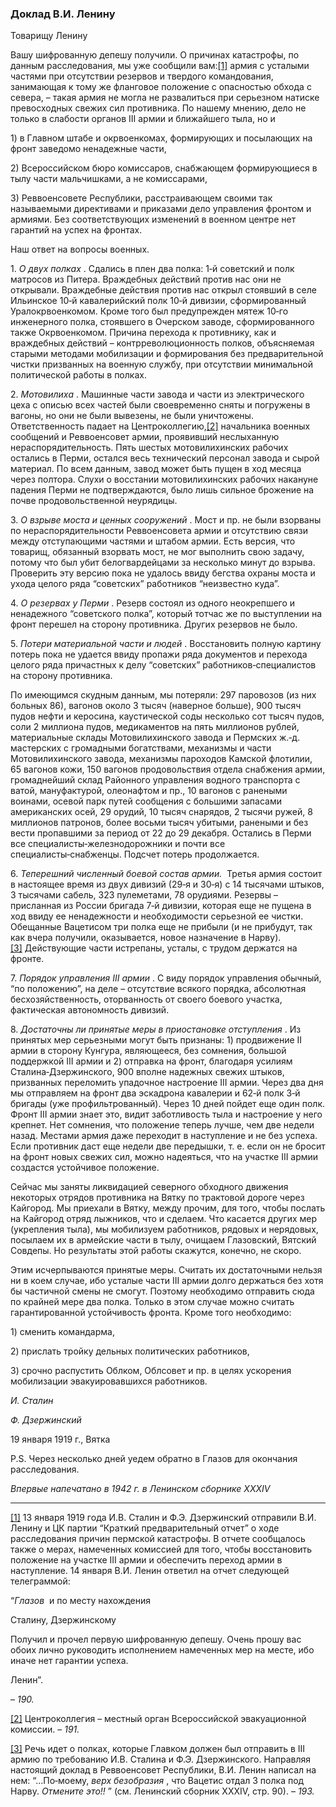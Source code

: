 ### Доклад В.И. Ленину

Товарищу Ленину

Вашу шифрованную депешу получили. О причинах катастрофы, по данным расследования, мы уже сообщили вам:[[1]](#_ftn1) армия с усталыми частями при отсутствии резервов и твердого командования, занимающая к тому же фланговое положение с опасностью обхода с севера, – такая армия не могла не развалиться при серьезном натиске превосходных свежих сил противника. По нашему мнению, дело не только в слабости органов III армии и ближайшего тыла, но и

1) в Главном штабе и окрвоенкомах, формирующих и посылающих на фронт заведомо ненадежные части,

2) Всероссийском бюро комиссаров, снабжающем формирующиеся в тылу части мальчишками, а не комиссарами,

3) Реввоенсовете Республики, расстраивающем своими так называемыми директивами и приказами дело управления фронтом и армиями. Без соответствующих изменений в военном центре нет гарантий на успех на фронтах.

Наш ответ на вопросы военных.

1. _О двух полках_ . Сдались в плен два полка: 1‑й советский и полк матросов из Питера. Враждебных действий против нас они не открывали. Враждебные действия против нас открыл стоявший в селе Ильинское 10‑й кавалерийский полк 10‑й дивизии, сформированный Уралокрвоенкомом. Кроме того был предупрежден мятеж 10‑го инженерного полка, стоявшего в Очерском заводе, сформированного также Окрвоенкомом. Причина перехода к противнику, как и враждебных действий – контрреволюционность полков, объясняемая старыми методами мобилизации и формирования без предварительной чистки призванных на военную службу, при отсутствии минимальной политической работы в полках.

2. _Мотовилиха_ . Машинные части завода и части из электрического цеха с описью всех частей были своевременно сняты и погружены в вагоны, но они не были вывезены, не были уничтожены. Ответственность падает на Центроколлегию,[[2]](#_ftn2) начальника военных сообщений и Реввоенсовет армии, проявивший неслыханную нераспорядительность. Пять шестых мотовилихинских рабочих остались в Перми, остался весь технический персонал завода и сырой материал. По всем данным, завод может быть пущен в ход месяца через полтора. Слухи о восстании мотовилихинских рабочих накануне падения Перми не подтверждаются, было лишь сильное брожение на почве продовольственной неурядицы.

3. _О взрыве моста и ценных сооружений_ . Мост и пр. не были взорваны по нераспорядительности Реввоенсовета армии и отсутствию связи между отступающими частями и штабом армии. Есть версия, что товарищ, обязанный взорвать мост, не мог выполнить свою задачу, потому что был убит белогвардейцами за несколько минут до взрыва. Проверить эту версию пока не удалось ввиду бегства охраны моста и ухода целого ряда “советских” работников “неизвестно куда”.

4. _О резервах у Перми_ . Резерв состоял из одного неокрепшего и ненадежного “советского полка”, который тотчас же по выступлении на фронт перешел на сторону противника. Других резервов не было.

5. _Потери материальной части и людей_ . Восстановить полную картину потерь пока не удается ввиду пропажи ряда документов и перехода целого ряда причастных к делу “советских” работников‑специалистов на сторону противника.

По имеющимся скудным данным, мы потеряли: 297 паровозов (из них больных 86), вагонов около 3 тысяч (наверное больше), 900 тысяч пудов нефти и керосина, каустической соды несколько сот тысяч пудов, соли 2 миллиона пудов, медикаментов на пять миллионов рублей, материальные склады Мотовилихинского завода и Пермских ж.‑д. мастерских с громадными богатствами, механизмы и части Мотовилихинского завода, механизмы пароходов Камской флотилии, 65 вагонов кожи, 150 вагонов продовольствия отдела снабжения армии, громаднейший склад Районного управления водного транспорта с ватой, мануфактурой, олеонафтом и пр., 10 вагонов с ранеными воинами, осевой парк путей сообщения с большими запасами американских осей, 29 орудий, 10 тысяч снарядов, 2 тысячи ружей, 8 миллионов патронов, более восьми тысяч убитыми, ранеными и без вести пропавшими за период от 22 до 29 декабря. Остались в Перми все специалисты‑железнодорожники и почти все специалисты‑снабженцы. Подсчет потерь продолжается.

6. _Теперешний численный боевой состав армии._  Третья армия состоит в настоящее время из двух дивизий (29‑я и 30‑я) с 14 тысячами штыков, 3 тысячами сабель, 323 пулеметами, 78 орудиями. Резервы – присланная из России бригада 7‑й дивизии, которая еще не пущена в ход ввиду ее ненадежности и необходимости серьезной ее чистки. Обещанные Вацетисом три полка еще не прибыли (и не прибудут, так как вчера получили, оказывается, новое назначение в Нарву).[[3]](#_ftn3) Действующие части истрепаны, усталы, с трудом держатся на фронте.

7. _Порядок управления_ _III армии_ . С виду порядок управления обычный, “по положению”, на деле – отсутствие всякого порядка, абсолютная бесхозяйственность, оторванность от своего боевого участка, фактическая автономность дивизий.

8. _Достаточны ли принятые меры в приостановке отступления_ . Из принятых мер серьезными могут быть признаны: 1) продвижение II армии в сторону Кунгура, являющееся, без сомнения, большой поддержкой III армии и 2) отправка на фронт, благодаря усилиям Сталина‑Дзержинского, 900 вполне надежных свежих штыков, призванных переломить упадочное настроение III армии. Через два дня мы отправляем на фронт два эскадрона кавалерии и 62‑й полк 3‑й бригады (уже профильтрованный). Через 10 дней пойдет еще один полк. Фронт III армии знает это, видит заботливость тыла и настроение у него крепнет. Нет сомнения, что положение теперь лучше, чем две недели назад. Местами армия даже переходит в наступление и не без успеха. Если противник даст еще недели две передышки, т. е. если он не бросит на фронт новых свежих сил, можно надеяться, что на участке III армии создастся устойчивое положение.

Сейчас мы заняты ликвидацией северного обходного движения некоторых отрядов противника на Вятку по трактовой дороге через Кайгород. Мы приехали в Вятку, между прочим, для того, чтобы послать на Кайгород отряд лыжников, что и сделаем. Что касается других мер (укрепления тыла), мы мобилизуем работников, рядовых и нерядовых, посылаем их в армейские части в тылу, очищаем Глазовский, Вятский Совдепы. Но результаты этой работы скажутся, конечно, не скоро.

Этим исчерпываются принятые меры. Считать их достаточными нельзя ни в коем случае, ибо усталые части III армии долго держаться без хотя бы частичной смены не смогут. Поэтому необходимо отправить сюда по крайней мере два полка. Только в этом случае можно считать гарантированной устойчивость фронта. Кроме того необходимо:

1) сменить командарма,

2) прислать тройку дельных политических работников,

3) срочно распустить Облком, Облсовет и пр. в целях ускорения мобилизации эвакуировавшихся работников.

_И. Сталин_

_Ф. Дзержинский_

19 января 1919 г., Вятка

P.S. Через несколько дней уедем обратно в Глазов для окончания расследования.

_Впервые напечатано в 1942_ _г. в Ленинском сборнике_ _XXXIV_

  

---

[[1]](#_ftnref1) 13 января 1919 года И.В. Сталин и Ф.Э. Дзержинский отправили В.И. Ленину и ЦК партии “Краткий предварительный отчет” о ходе расследования причин пермской катастрофы. В отчете сообщалось также о мерах, намеченных комиссией для того, чтобы восстановить положение на участке III армии и обеспечить переход армии в наступление. 14 января В.И. Ленин ответил на отчет следующей телеграммой:

“_Глазов_  и по месту нахождения

Сталину, Дзержинскому

Получил и прочел первую шифрованную депешу. Очень прошу вас обоих лично руководить исполнением намеченных мер на месте, ибо иначе нет гарантии успеха.

Ленин”.

– _190._

[[2]](#_ftnref2) Центроколлегия – местный орган Всероссийской эвакуационной комиссии. – _191._

[[3]](#_ftnref3) Речь идет о полках, которые Главком должен был отправить в III армию по требованию И.В. Сталина и Ф.Э. Дзержинского. Направляя настоящий доклад в Реввоенсовет Республики, В.И. Ленин написал на нем: “…По‑моему, _верх безобразия_ , что Вацетис отдал 3 полка под Нарву. _Отмените это!!_ ” (см. Ленинский сборник XXXIV, стр. 90). – _193._